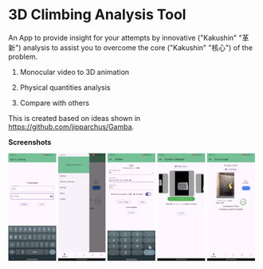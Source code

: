 # 3D Climbing Analysis Tool

An App to provide insight for your attempts by innovative ("Kakushin" "革新") analysis to assist you to overcome the core ("Kakushin" "核心") of the problem.

1. Monocular video to 3D animation

2. Physical quantities analysis

3. Compare with others


This is created based on ideas shown in https://github.com/jipparchus/Gamba.

**Screenshots**

<p>
  <img src="database/login.png" width="19%"/>
  <img src="database/sidebar.png" width="19%" />
  <img src="database/profile.png" width="19%" />
  <img src="database/calibration.png" width="19%" />
  <img src="database/video.png" width="19%" />
</p>
